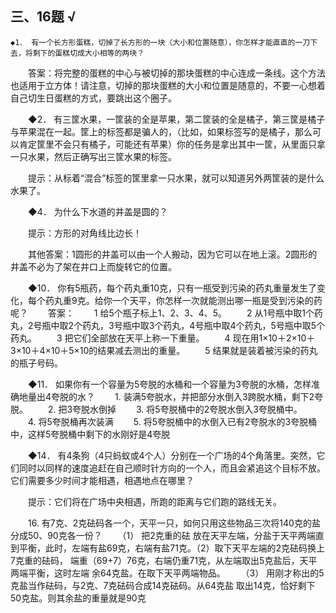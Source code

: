 ## 三、16题 √

    ◆1． 有一个长方形蛋糕，切掉了长方形的一块（大小和位置随意），你怎样才能直直的一刀下去，将剩下的蛋糕切成大小相等的两块？

　　答案：将完整的蛋糕的中心与被切掉的那块蛋糕的中心连成一条线。这个方法也适用于立方体！请注意，切掉的那块蛋糕的大小和位置是随意的，不要一心想着自己切生日蛋糕的方式，要跳出这个圈子。

　　◆2． 有三筐水果，一筐装的全是苹果，第二筐装的全是橘子，第三筐是橘子与苹果混在一起。筐上的标签都是骗人的，（比如，如果标签写的是橘子，那么可以肯定筐里不会只有橘子，可能还有苹果）你的任务是拿出其中一筐，从里面只拿一只水果，然后正确写出三筐水果的标签。

　　提示：从标着“混合”标签的筐里拿一只水果，就可以知道另外两筐装的是什么水果了。

　　◆4． 为什么下水道的井盖是圆的？

　　提示：方形的对角线比边长！

　　其他答案：1圆形的井盖可以由一个人搬动，因为它可以在地上滚。2圆形的井盖不必为了架在井口上而旋转它的位置。

　　◆10． 你有5瓶药，每个药丸重10克，只有一瓶受到污染的药丸重量发生了变化，每个药丸重9克。给你一个天平，你怎样一次就能测出哪一瓶是受到污染的药呢？
　　答案：
　　1 给5个瓶子标上1、2、3、4、5。
　　2 从1号瓶中取1个药丸，2号瓶中取2个药丸，3号瓶中取3个药丸，4号瓶中取4个药丸，5号瓶中取5个药丸。
　　3 把它们全部放在天平上称一下重量。
　　4 现在用1×10＋2×10＋3×10＋4×10＋5×10的结果减去测出的重量。
　　5 结果就是装着被污染的药丸的瓶子号码。

　　◆11． 如果你有一个容量为5夸脱的水桶和一个容量为3夸脱的水桶，怎样准确地量出4夸脱的水？
    　　1. 装满5夸脱水，并把部分水倒入3跨脱水桶，剩下2夸脱。
    　　2. 把3夸脱水倒掉
    　　3. 将5夸脱桶中的2夸脱水倒入3夸脱桶中。
    　　4. 将5夸脱桶再次装满
    　　5. 将5夸脱桶中的水倒入已有2夸脱水的3夸脱桶中，这样5夸脱桶中剩下的水刚好是4夸脱


　　◆14． 有4条狗（4只蚂蚁或4个人）分别在一个广场的4个角落里。突然，它们同时以同样的速度追赶在自己顺时针方向的一个人，而且会紧追这个目标不放。它们需要多少时间才能相遇，相遇地点在哪里？

　　提示：它们将在广场中央相遇，所跑的距离与它们跑的路线无关。

　　16. 有7克、2克砝码各一个，天平一只，如何只用这些物品三次将140克的盐分成50、90克各一份？
　　（1） 把2克重的砝 放在天平左端，分盐于天平两端直到平衡，此时，左端有盐69克，右端有盐71克。（2）取下天平左端的2克砝码换上7克重的砝码， 端重（69+7）76克，右端仍重71克，从左端取出5克盐后，天平两端平衡，这时左端 余64克盐。在取下天平两端物品。
　　（3） 用刚才称出的5克盐当作砝码，与2克、7克砝码合成14克砝码。从64克盐 取出14克，恰好剩下50克盐。则其余盐的重量就是90克

